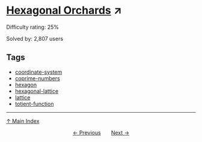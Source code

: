 # [Hexagonal Orchards](https://projecteuler.net/problem=351) ↗️

Difficulty rating: 25%

Solved by: 2,807 users
## Tags

- [coordinate-system](../tags/coordinate-system.md)
- [coprime-numbers](../tags/coprime-numbers.md)
- [hexagon](../tags/hexagon.md)
- [hexagonal-lattice](../tags/hexagonal-lattice.md)
- [lattice](../tags/lattice.md)
- [totient-function](../tags/totient-function.md)



---

[↑ Main Index](../README.md)


<div align=center><a href='350.md'>← Previous</a> &nbsp;&nbsp; &nbsp;&nbsp;  <a href='352.md'>Next →</a></div>
